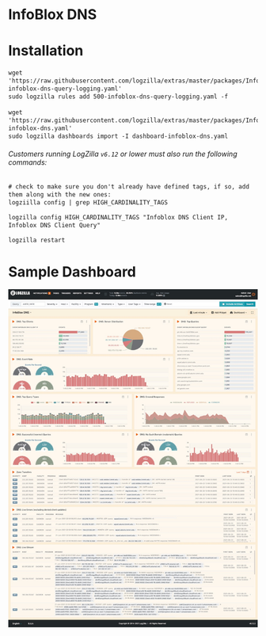 # InfoBlox DNS


# Installation

```
wget 'https://raw.githubusercontent.com/logzilla/extras/master/packages/InfoBlox/rules.d/500-infoblox-dns-query-logging.yaml'
sudo logzilla rules add 500-infoblox-dns-query-logging.yaml -f

wget 'https://raw.githubusercontent.com/logzilla/extras/master/packages/InfoBlox/dashboards/dashboard-infoblox-dns.yaml'
sudo logzilla dashboards import -I dashboard-infoblox-dns.yaml
```

###### Customers running LogZilla `v6.12` or lower must also run the following commands:

```
# check to make sure you don't already have defined tags, if so, add them along with the new ones:
logziilla config | grep HIGH_CARDINALITY_TAGS
```
```
logzilla config HIGH_CARDINALITY_TAGS "Infoblox DNS Client IP, Infoblox DNS Client Query"
```
```
logzilla restart
```

# Sample Dashboard

![!](images/infoblox-dashboard.jpg)
